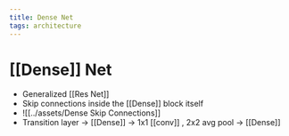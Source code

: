 ```yaml
---
title: Dense Net
tags: architecture
---
```


# [[Dense]] Net
- Generalized [[Res Net]]
- Skip connections inside the [[Dense]] block itself
- ![[../assets/Dense Skip Connections]]
- Transition layer -> [[Dense]] -> 1x1 [[conv]] , 2x2 avg pool -> [[Dense]]



















